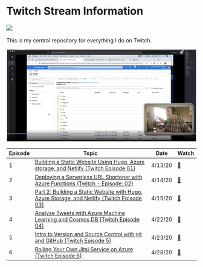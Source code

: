 # Twitch Stream Information

![](https://th.bing.com/th/id/OIP.LRjBsUgS1XYpjVmhkpddHgHaCd?w=300&h=99&c=7&o=5&dpr=2&pid=1.7)

This is my central repository for everything I do on Twitch.

![](img/ep1.png)

|Episode   |Topic   |Date   |Watch   |
|---|---|---|---|
|1   |[Building a Static Website Using Hugo, Azure storage, and Netlify (Twitch Episode 01)](/ep01/README.md)   |4/13/20   | [📼](https://youtu.be/jRgcvNpzpL0)  |
|2   |[Deploying a Serverless URL Shortener with Azure Functions (Twitch - Episode: 02)](/ep02/README.md)   |4/14/20   | [📼](https://youtu.be/qhy5aNUqIMc)  |
|3   |[Part 2: Building a Static Website with Hugo, Azure Storage, and Netlify (Twitch Episode 03)](/ep03/README.md)   |4/15/20   |[📼](https://youtu.be/StmINse2jME)   |
|4   |[Analyze Tweets with Azure Machine Learning and Cosmos DB (Twitch Episode 04)](/ep04/README.md)   |4/22/20   |[📼](https://youtu.be/cR86v2CgvGc)   |
|5   |[Intro to Version and Source Control with git and GitHub (Twitch Episode 5)](/ep05/README.md)   |4/23/20   |[📼](https://youtu.be/vTrBZbISdwM)   |
|6   |[Rolling Your Own Jitsi Service on Azure (Twitch Episode 6)](/ep06/README.md)   |4/28/20   |[📼](https://youtu.be/y66qrgnWWbA)   |
